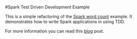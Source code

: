 #Spark Test Driven Development Example

This is a simple refactoring of the [Spark word count](https://spark.apache.org/examples.html) example.
It demonstrates how to write Spark applications in using TDD.

For more information you can read this [blog]() post.
